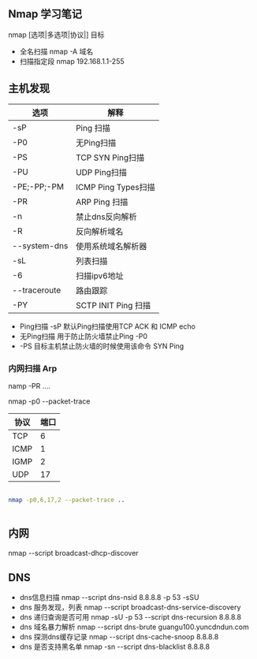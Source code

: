 Nmap 学习笔记
--------
nmap  [选项|多选项|协议|]  目标


* 全名扫描  nmap  -A   域名
* 扫描指定段   nmap  192.168.1.1-255



## 主机发现
|选项|解释|
|---|---|
|-sP|Ping 扫描|
|-P0|无Ping扫描|
|-PS|TCP SYN Ping扫描|
|-PU|UDP Ping扫描|
|-PE;-PP;-PM|ICMP Ping Types扫描|
|-PR|ARP Ping 扫描||
|-n | 禁止dns反向解析|
|-R |反向解析域名|
|--system-dns|使用系统域名解析器|
|-sL|列表扫描|
|-6|扫描ipv6地址|
|--traceroute|路由跟踪|
|-PY|SCTP INIT Ping 扫描|

* Ping扫描 -sP   默认Ping扫描使用TCP ACK 和 ICMP echo
* 无Ping扫描 用于防止防火墙禁止Ping  -P0
* -PS  目标主机禁止防火墙的时候使用该命令 SYN Ping

### 内网扫描 Arp
namp -PR ....

nmap -p0 --packet-trace


|协议 |端口|
|---|---|
|TCP |6|
|ICMP|1|
|IGMP|2|
|UDP|17|

```bash

nmap -p0,6,17,2 --packet-trace ..



```

##















## 内网
nmap --script  broadcast-dhcp-discover

## DNS
* dns信息扫描
nmap --script dns-nsid 8.8.8.8  -p 53 -sSU
* dns 服务发现，列表
nmap --script broadcast-dns-service-discovery 
* dns 递归查询是否可用
nmap -sU -p 53 --script  dns-recursion 8.8.8.8
* dns 域名暴力解析
nmap --script dns-brute  guangu100.yuncdndun.com
* dns 探测dns缓存记录
 nmap --script dns-cache-snoop  8.8.8.8
* dns 是否支持黑名单
nmap -sn --script dns-blacklist  8.8.8.8